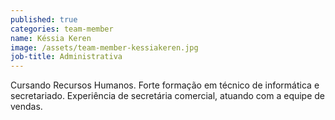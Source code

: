 ```yaml
---
published: true
categories: team-member
name: Késsia Keren
image: /assets/team-member-kessiakeren.jpg
job-title: Administrativa
---
```


Cursando Recursos Humanos. Forte formação em técnico de informática e secretariado. Experiência de secretária comercial, atuando com a equipe de vendas.
